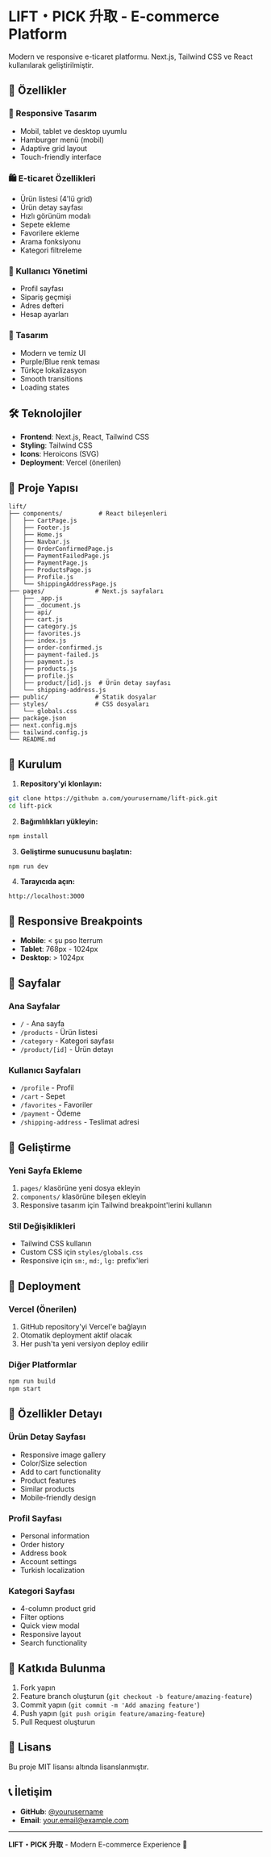 # LIFT・PICK 升取 - E-commerce Platform

Modern ve responsive e-ticaret platformu. Next.js, Tailwind CSS ve React kullanılarak geliştirilmiştir.

## 🚀 Özellikler

### 📱 Responsive Tasarım
- Mobil, tablet ve desktop uyumlu
- Hamburger menü (mobil)
- Adaptive grid layout
- Touch-friendly interface

### 🛍️ E-ticaret Özellikleri
- Ürün listesi (4'lü grid)
- Ürün detay sayfası
- Hızlı görünüm modalı
- Sepete ekleme
- Favorilere ekleme
- Arama fonksiyonu
- Kategori filtreleme

### 👤 Kullanıcı Yönetimi
- Profil sayfası
- Sipariş geçmişi
- Adres defteri
- Hesap ayarları

### 🎨 Tasarım
- Modern ve temiz UI
- Purple/Blue renk teması
- Türkçe lokalizasyon
- Smooth transitions
- Loading states

## 🛠️ Teknolojiler

- **Frontend**: Next.js, React, Tailwind CSS
- **Styling**: Tailwind CSS
- **Icons**: Heroicons (SVG)
- **Deployment**: Vercel (önerilen)

## 📁 Proje Yapısı

```
lift/
├── components/          # React bileşenleri
│   ├── CartPage.js
│   ├── Footer.js
│   ├── Home.js
│   ├── Navbar.js
│   ├── OrderConfirmedPage.js
│   ├── PaymentFailedPage.js
│   ├── PaymentPage.js
│   ├── ProductsPage.js
│   ├── Profile.js
│   └── ShippingAddressPage.js
├── pages/              # Next.js sayfaları
│   ├── _app.js
│   ├── _document.js
│   ├── api/
│   ├── cart.js
│   ├── category.js
│   ├── favorites.js
│   ├── index.js
│   ├── order-confirmed.js
│   ├── payment-failed.js
│   ├── payment.js
│   ├── products.js
│   ├── profile.js
│   ├── product/[id].js  # Ürün detay sayfası
│   └── shipping-address.js
├── public/             # Statik dosyalar
├── styles/             # CSS dosyaları
│   └── globals.css
├── package.json
├── next.config.mjs
├── tailwind.config.js
└── README.md
```

## 🚀 Kurulum

1. **Repository'yi klonlayın:**
```bash
git clone https://githubn a.com/yourusername/lift-pick.git
cd lift-pick
```

2. **Bağımlılıkları yükleyin:**
```bash
npm install
```

3. **Geliştirme sunucusunu başlatın:**
```bash
npm run dev
```

4. **Tarayıcıda açın:**
```
http://localhost:3000
```

## 📱 Responsive Breakpoints

- **Mobile**: < şu pso
lterrum 
- **Tablet**: 768px - 1024px
- **Desktop**: > 1024px

## 🎯 Sayfalar

### Ana Sayfalar
- `/` - Ana sayfa
- `/products` - Ürün listesi
- `/category` - Kategori sayfası
- `/product/[id]` - Ürün detayı

### Kullanıcı Sayfaları
- `/profile` - Profil
- `/cart` - Sepet
- `/favorites` - Favoriler
- `/payment` - Ödeme
- `/shipping-address` - Teslimat adresi

## 🔧 Geliştirme

### Yeni Sayfa Ekleme
1. `pages/` klasörüne yeni dosya ekleyin
2. `components/` klasörüne bileşen ekleyin
3. Responsive tasarım için Tailwind breakpoint'lerini kullanın

### Stil Değişiklikleri
- Tailwind CSS kullanın
- Custom CSS için `styles/globals.css`
- Responsive için `sm:`, `md:`, `lg:` prefix'leri

## 🚀 Deployment

### Vercel (Önerilen)
1. GitHub repository'yi Vercel'e bağlayın
2. Otomatik deployment aktif olacak
3. Her push'ta yeni versiyon deploy edilir

### Diğer Platformlar
```bash
npm run build
npm start
```

## 📝 Özellikler Detayı

### Ürün Detay Sayfası
- Responsive image gallery
- Color/Size selection
- Add to cart functionality
- Product features
- Similar products
- Mobile-friendly design

### Profil Sayfası
- Personal information
- Order history
- Address book
- Account settings
- Turkish localization

### Kategori Sayfası
- 4-column product grid
- Filter options
- Quick view modal
- Responsive layout
- Search functionality

## 🤝 Katkıda Bulunma

1. Fork yapın
2. Feature branch oluşturun (`git checkout -b feature/amazing-feature`)
3. Commit yapın (`git commit -m 'Add amazing feature'`)
4. Push yapın (`git push origin feature/amazing-feature`)
5. Pull Request oluşturun

## 📄 Lisans

Bu proje MIT lisansı altında lisanslanmıştır.

## 📞 İletişim

- **GitHub**: [@yourusername](https://github.com/yourusername)
- **Email**: your.email@example.com

---

**LIFT・PICK 升取** - Modern E-commerce Experience 🚀
